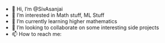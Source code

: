 - 👋 Hi, I’m @SivAsanjai
- 👀 I’m interested in Math stuff, ML Stuff
- 🌱 I’m currently learning higher mathematics
- 💞️ I’m looking to collaborate on some interesting side projects
- 📫 How to reach me: 

<!---
SivAsanjai/SivAsanjai is a ✨ special ✨ repository because its `README.md` (this file) appears on your GitHub profile.
You can click the Preview link to take a look at your changes.
--->
